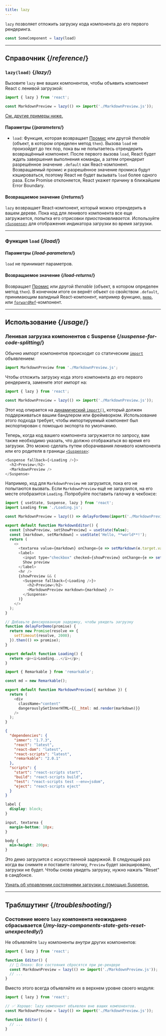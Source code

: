 ```yaml
---
title: lazy
---
```


<Intro>

`lazy` позволяет отложить загрузку кода компонента до его первого рендеринга.
```js
const SomeComponent = lazy(load)
```

</Intro>

<InlineToc />

---

## Справочник {/*reference*/}

### `lazy(load)` {/*lazy*/}

Вызовите `lazy` вне ваших компонентов, чтобы объявить компонент React с ленивой загрузкой:

```js
import { lazy } from 'react';

const MarkdownPreview = lazy(() => import('./MarkdownPreview.js'));
```

[См. другие примеры ниже.](#usage)

#### Параметры {/*parameters*/}

* `load`: Функция, которая возвращает [Промис](https://developer.mozilla.org/ru/docs/Web/JavaScript/Reference/Global_Objects/Promise) или другой *thenable* (объект, в котором определен метод `then`). Вызова `load` не произойдет до тех пор, пока вы не попытаетесь отрендерить возвращённый компонент. После первого вызова `load`, React будет ждать завершения выполнения команды, а затем отрендерит разрешённое значение `.default` как React-компонент. Возвращаемый промис и разрешённое значение промиса будут кэшироваться, поэтому React не будет вызывать `load` более одного раза. Если Promise отклоняется, React укажет причину в ближайшем Error Boundary.

#### Возвращаемое значение {/*returns*/}

`lazy` возвращает React-компонент, который можно отрендерить в вашем дереве. Пока код для ленивого компонента все еще загружается, попытка его отрисовки *приостанавливается.* Используйте [`<Suspense>`](/reference/react/Suspense) для отображения индикатора загрузки во время загрузки.

---

### Функция `load` {/*load*/}

#### Параметры {/*load-parameters*/}

`load` не принимает параметров.

#### Возвращаемое значение {/*load-returns*/}

Возвращает [Промис](https://developer.mozilla.org/ru/docs/Web/JavaScript/Reference/Global_Objects/Promise) или другой *thenable* (объект, в котором определен метод `then`). В конечном итоге он вернёт объект со свойством `.default`, принимающим валидный React-компонент, например функцию, [`memo`](/reference/react/memo), или [`forwardRef`](/reference/react/forwardRef)-компонент.

---

## Использование {/*usage*/}

### Ленивая загрузка компонентов с Suspense {/*suspense-for-code-splitting*/}

Обычно импорт компонентов происходит со статическим [`import`](https://developer.mozilla.org/ru/docs/Web/JavaScript/Reference/Statements/import) объявлением:

```js
import MarkdownPreview from './MarkdownPreview.js';
```

Чтобы отложить загрузку кода этого компонента до его первого рендеринга, замените этот импорт на:

```js
import { lazy } from 'react';

const MarkdownPreview = lazy(() => import('./MarkdownPreview.js'));
```

Этот код опирается на [динамический `import()`,](https://developer.mozilla.org/en-US/docs/Web/JavaScript/Reference/Operators/import) который должен поддерживаться вашим бандлером или фреймворком. Использование этого подхода требует, чтобы импортируемый компонент был экспортирован с помощью экспорта по умолчанию.

Теперь, когда код вашего компонента загружается по запросу, вам также необходимо указать, что должно отображаться во время его загрузки. Это можно сделать путем оборачивания ленивого компонента или его родителя в границы [`<Suspense>`](/reference/react/Suspense):

```js {1,4}
<Suspense fallback={<Loading />}>
  <h2>Preview</h2>
  <MarkdownPreview />
</Suspense>
```

Например, код для `MarkdownPreview` не загрузится, пока его не попытаются вызвать. Если `MarkdownPreview` ещё не загрузился, на его месте отобразится `Loading`. Попробуйте поставить галочку в чекбоксе:

<Sandpack>

```js src/App.js
import { useState, Suspense, lazy } from 'react';
import Loading from './Loading.js';

const MarkdownPreview = lazy(() => delayForDemo(import('./MarkdownPreview.js')));

export default function MarkdownEditor() {
  const [showPreview, setShowPreview] = useState(false);
  const [markdown, setMarkdown] = useState('Hello, **world**!');
  return (
    <>
      <textarea value={markdown} onChange={e => setMarkdown(e.target.value)} />
      <label>
        <input type="checkbox" checked={showPreview} onChange={e => setShowPreview(e.target.checked)} />
        Show preview
      </label>
      <hr />
      {showPreview && (
        <Suspense fallback={<Loading />}>
          <h2>Preview</h2>
          <MarkdownPreview markdown={markdown} />
        </Suspense>
      )}
    </>
  );
}

// Добавьте фиксированную задержку, чтобы увидеть загрузку
function delayForDemo(promise) {
  return new Promise(resolve => {
    setTimeout(resolve, 2000);
  }).then(() => promise);
}
```

```js src/Loading.js
export default function Loading() {
  return <p><i>Loading...</i></p>;
}
```

```js src/MarkdownPreview.js
import { Remarkable } from 'remarkable';

const md = new Remarkable();

export default function MarkdownPreview({ markdown }) {
  return (
    <div
      className="content"
      dangerouslySetInnerHTML={{__html: md.render(markdown)}}
    />
  );
}
```

```json package.json hidden
{
  "dependencies": {
    "immer": "1.7.3",
    "react": "latest",
    "react-dom": "latest",
    "react-scripts": "latest",
    "remarkable": "2.0.1"
  },
  "scripts": {
    "start": "react-scripts start",
    "build": "react-scripts build",
    "test": "react-scripts test --env=jsdom",
    "eject": "react-scripts eject"
  }
}
```

```css
label {
  display: block;
}

input, textarea {
  margin-bottom: 10px;
}

body {
  min-height: 200px;
}
```

</Sandpack>

Это демо загрузится с искусственной задержкой. В следующий раз когда вы снимите и поставите галочку, `Preview` будет закэшировано, загрузки не будет. Чтобы снова увидеть загрузку, нужно нажать "Reset" в сандбоксе.

[Узнать об управлении состояниями загрузки с помощью Suspense.](/reference/react/Suspense)

---

## Траблшутинг {/*troubleshooting*/}

### Состояние моего `lazy` компонента неожиданно сбрасывается {/*my-lazy-components-state-gets-reset-unexpectedly*/}

Не объявляйте `lazy` компоненты *внутри* других компонентов:

```js {4-5}
import { lazy } from 'react';

function Editor() {
  // 🔴 Плохо: Все состояния сбросятся при ре-рендере
  const MarkdownPreview = lazy(() => import('./MarkdownPreview.js'));
  // ...
}
```

Вместо этого всегда объявляйте их в верхнем уровне своего модуля:

```js {3-4}
import { lazy } from 'react';

// ✅ Хорошо: lazy компонент объявлен вне ваших компонентов.
const MarkdownPreview = lazy(() => import('./MarkdownPreview.js'));

function Editor() {
  // ...
}
```
